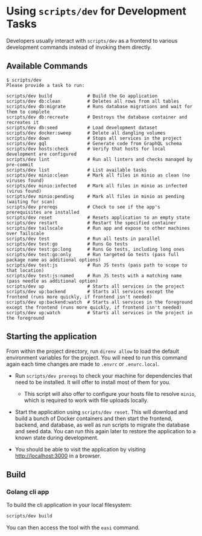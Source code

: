# Using `scripts/dev` for Development Tasks

Developers usually interact with `scripts/dev` as a frontend to
various development commands instead of invoking them directly.

## Available Commands

```console
$ scripts/dev
Please provide a task to run:

scripts/dev build             # Build the Go application
scripts/dev db:clean          # Deletes all rows from all tables
scripts/dev db:migrate        # Runs database migrations and wait for them to complete
scripts/dev db:recreate       # Destroys the database container and recreates it
scripts/dev db:seed           # Load development dataset
scripts/dev docker:sweep      # Delete all dangling volumes
scripts/dev down              # Stops all services in the project
scripts/dev gql               # Generate code from GraphQL schema
scripts/dev hosts:check       # Verify that hosts for local development are configured
scripts/dev lint              # Run all linters and checks managed by pre-commit
scripts/dev list              # List available tasks
scripts/dev minio:clean       # Mark all files in minio as clean (no viruses found)
scripts/dev minio:infected    # Mark all files in minio as infected (virus found)
scripts/dev minio:pending     # Mark all files in minio as pending (waiting for scan)
scripts/dev prereqs           # Check to see if the app's prerequisites are installed
scripts/dev reset             # Resets application to an empty state
scripts/dev restart           # Restart the specified container
scripts/dev tailscale         # Run app and expose to other machines over Tailscale
scripts/dev test              # Run all tests in parallel
scripts/dev test:go           # Runs Go tests
scripts/dev test:go:long      # Runs Go tests, including long ones
scripts/dev test:go:only      # Run targeted Go tests (pass full package name as additional options)
scripts/dev test:js           # Run JS tests (pass path to scope to that location)
scripts/dev test:js:named     # Run JS tests with a matching name (pass needle as additional option)
scripts/dev up                # Starts all services in the project
scripts/dev up:backend        # Starts all services except the frontend (runs more quickly, if frontend isn't needed)
scripts/dev up:backend:watch  # Starts all services in the foreground except the frontend (runs more quickly, if frontend isn't needed)
scripts/dev up:watch          # Starts all services in the project in the foreground
```


## Starting the application

From within the project directory, run `direnv allow` to load the default
environment variables for the project. You will need to run this command again
each time changes are made to `.envrc` or `.envrc.local`.

- Run `scripts/dev prereqs` to check your machine for dependencies that need to
  be installed. It will offer to install most of them for you.

  - This script will also offer to configure your hosts file to resolve `minio`,
    which is required to work with file uploads locally.

- Start the application using `scripts/dev reset`. This will download and build
  a bunch of Docker containers and then start the frontend, backend, and
  database, as well as run scripts to migrate the database and seed data. You
  can run this again later to restore the application to a known state during
  development.

- You should be able to visit the application by visiting
  [http://localhost:3000](http://localhost:3000) in a browser.

  
## Build

### Golang cli app

To build the cli application in your local filesystem:

```sh
scripts/dev build
```

You can then access the tool with the `easi` command.

